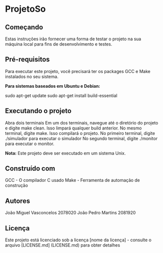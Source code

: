 # ProjetoSo

## Começando
Estas instruções irão fornecer uma forma de testar o projeto na sua máquina local para fins de desenvolvimento e testes.

## Pré-requisitos
Para executar este projeto, você precisará ter os packages GCC e Make instalados no seu sistema.

**Para sistemas baseados em Ubuntu e Debian:**

sudo apt-get update
sudo apt-get install build-essential

## Executando o projeto
Abra dois terminais
Em um dos terminais, navegue até o diretório do projeto e digite make clean. Isso limpará qualquer build anterior.
No mesmo terminal, digite make. Isso compilará o projeto.
No primeiro terminal, digite ./simulador para executar o simulador
No segundo terminal, digite ./monitor para executar o monitor.

**Nota:** Este projeto deve ser executado em um sistema Unix.

## Construído com

GCC - O compilador C usado
Make - Ferramenta de automação de construção
## Autores

João Miguel Vasconcelos 2078020
João Pedro Martins 2081920
## Licença

Este projeto está licenciado sob a licença [nome da licença] - consulte o arquivo [LICENSE.md] (LICENSE.md) para obter detalhes

